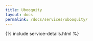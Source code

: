 ```yaml
---
title: Ubooquity
layout: docs
permalink: /docs/services/ubooquity/
---
```


{% include service-details.html %}
